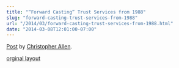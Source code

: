 ```yaml
---
title: "“Forward Casting” Trust Services from 1988"
slug: "forward-casting-trust-services-from-1988"
url: "/2014/03/forward-casting-trust-services-from-1988.html"
date: "2014-03-08T12:01:00-07:00"
---
```

<div id="fb-root"></div> <script id="facebook-jssdk" src="//connect.facebook.net/en_US/all.js#xfbml=1"></script>
<div class="fb-post" data-href="https://www.facebook.com/photo.php?fbid=10152279839805540&amp;set=a.10151448135285540.528067.503345539&amp;type=1" data-width="600"><div class="fb-xfbml-parse-ignore"><a href="https://www.facebook.com/photo.php?fbid=10152279839805540&amp;set=a.10151448135285540.528067.503345539&amp;type=1">Post</a> by <a href="https://www.facebook.com/ChristopherRayAllen">Christopher Allen</a>.</div></div>
<p class="previous"><a href="/previous/2014/03/forward-casting-trust-services-from-1988.html" rel="syndication">orginal layout</a></p>
